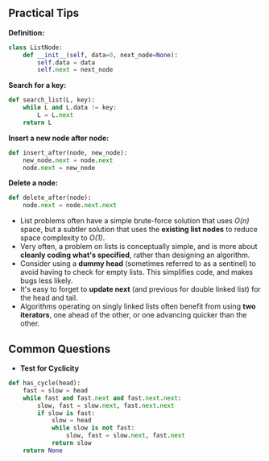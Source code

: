 ## Practical Tips

**Definition:**
```python
class ListNode:
    def __init__(self, data=0, next_node=None):
        self.data = data
        self.next = next_node
```

**Search for a key:**
```python
def search_list(L, key):
    while L and L.data != key:
        L = L.next
    return L
```

**Insert a new node after node:**
```python
def insert_after(node, new_node):
    new_node.next = node.next
    node.next = new_node
```

**Delete a node:**
```python
def delete_after(node):
    node.next = node.next.next
```

- List problems often have a simple brute-force solution that uses *O(n)* space,
but a subtler solution that uses the **existing list nodes** to reduce space complexity to *O(1)*.
- Very often, a problem on lists is conceptually simple, and is more about **cleanly coding what's 
specified**, rather than designing an algorithm.
- Consider using a **dummy head** (sometimes referred to as a sentinel) to avoid having to check for empty
lists. This simplifies code, and makes bugs less likely.
- It's easy to forget to **update next** (and previous for double linked list) for the head
and tail.
- Algorithms operating on singly linked lists often benefit from using **two iterators**, one
ahead of the other, or one advancing quicker than the other.

## Common Questions
- **Test for Cyclicity**
```python
def has_cycle(head):
    fast = slow = head
    while fast and fast.next and fast.next.next:
        slow, fast = slow.next, fast.next.next
        if slow is fast:
            slow = head
            while slow is not fast:
                slow, fast = slow.next, fast.next
            return slow
    return None
```
